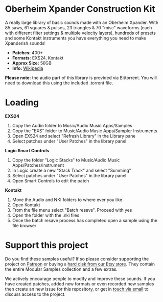# Oberheim Xpander Construction Kit

A really large library of basic sounds made with an Oberheim Xpander. With 85 saws, 61 squares & pulses, 23 triangles & 70 "misc" waveforms (each with different filter settings & multiple velocity layers), hundreds of presets and some Kontakt instruments you have everything you need to make Xpanderish sounds!

-   **Patches**: 400+
-   **Formats:** EXS24, Kontakt
-   **Approx Size:** 50GB
-   **Info:** [Wikipedia](https://en.wikipedia.org/wiki/Oberheim_Xpander)

**Please note:** the audio part of this library is provided via Bittorrent. You will need to download this using the included .torrent file.

# Loading

**EXS24**

1. Copy the Audio folder to Music/Audio Music Apps/Samples
2. Copy the "EXS" folder to Music/Audio Music Apps/Sampler Instruments
3. Open EXS24 and select "Refresh Library" in the Library pane
4. Select patches under "User Patches" in the library panel 

**Logic Smart Controls**

1. Copy the folder "Logic Stacks" to Music/Audio Music Apps/Patches/Instrument
2. In Logic create a new "Stack Track" and select "Summing"
3. Select patches under "User Patches" in the library panel
4. Open Smart Controls to edit the patch

**Kontakt**

1. Move the Audio and NKI folders to where ever you like
2. Open Kontakt
3. From the file menu select "Batch resave". Proceed with yes
4. Open the folder with the .nki files 
5. Once the batch resave process has completed open a sample using the file browser

# Support this project

Do you find these samples useful? If so please consider supporting the project on [Patreon](https://www.patreon.com/bePatron?u=3947038) or buying a [hard disk from our Etsy store](https://www.etsy.com/uk/shop/ModularSamplesDisks?ref=simple-shop-header-name&listing_id=757501884). They contain the entire Modular Samples collection and a few extras.

We actively encourage people to modify and improve these sounds. If you have created patches, added new formats or even recorded new samples then create an new issue for this repository, or get in [touch via email](modularsamples@gmail.com) to discuss access to the project.
